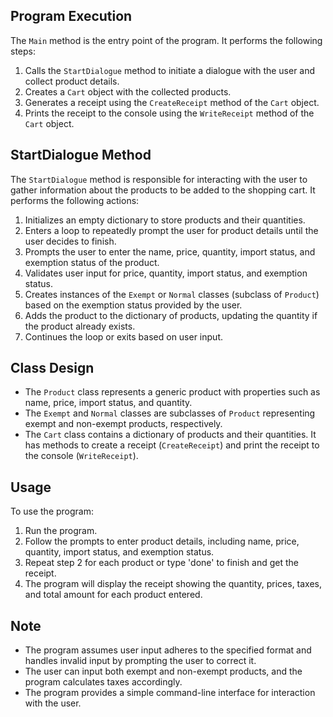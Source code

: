 ## Program Execution
The `Main` method is the entry point of the program. It performs the following steps:
1. Calls the `StartDialogue` method to initiate a dialogue with the user and collect product details.
2. Creates a `Cart` object with the collected products.
3. Generates a receipt using the `CreateReceipt` method of the `Cart` object.
4. Prints the receipt to the console using the `WriteReceipt` method of the `Cart` object.

## StartDialogue Method
The `StartDialogue` method is responsible for interacting with the user to gather information about the products to be added to the shopping cart. It performs the following actions:
1. Initializes an empty dictionary to store products and their quantities.
2. Enters a loop to repeatedly prompt the user for product details until the user decides to finish.
3. Prompts the user to enter the name, price, quantity, import status, and exemption status of the product.
4. Validates user input for price, quantity, import status, and exemption status.
5. Creates instances of the `Exempt` or `Normal` classes (subclass of `Product`) based on the exemption status provided by the user.
6. Adds the product to the dictionary of products, updating the quantity if the product already exists.
7. Continues the loop or exits based on user input.

## Class Design
- The `Product` class represents a generic product with properties such as name, price, import status, and quantity.
- The `Exempt` and `Normal` classes are subclasses of `Product` representing exempt and non-exempt products, respectively.
- The `Cart` class contains a dictionary of products and their quantities. It has methods to create a receipt (`CreateReceipt`) and print the receipt to the console (`WriteReceipt`).

## Usage
To use the program:
1. Run the program.
2. Follow the prompts to enter product details, including name, price, quantity, import status, and exemption status.
3. Repeat step 2 for each product or type 'done' to finish and get the receipt.
4. The program will display the receipt showing the quantity, prices, taxes, and total amount for each product entered.

## Note
- The program assumes user input adheres to the specified format and handles invalid input by prompting the user to correct it.
- The user can input both exempt and non-exempt products, and the program calculates taxes accordingly.
- The program provides a simple command-line interface for interaction with the user.
